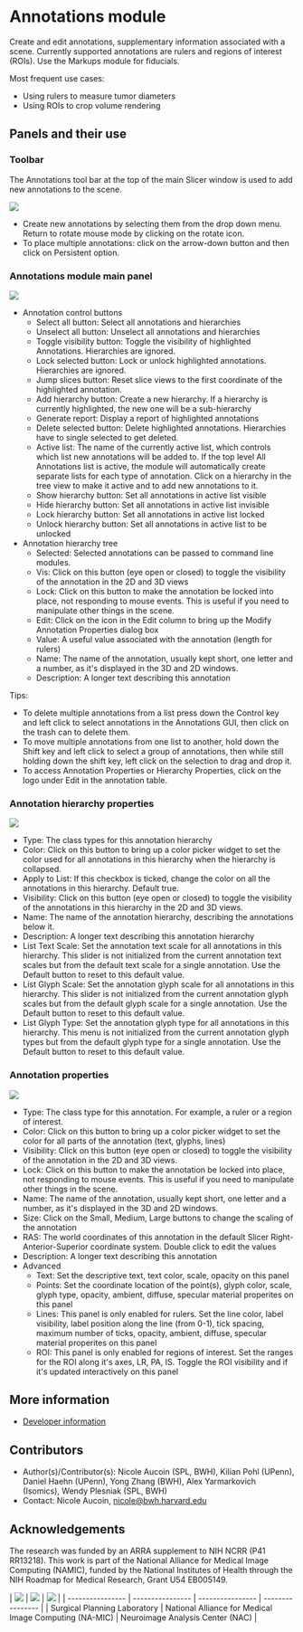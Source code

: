 # Annotations module

Create and edit annotations, supplementary information associated with a scene. Currently supported annotations are rulers and regions of interest (ROIs). Use the Markups module for fiducials.

Most frequent use cases:
* Using rulers to measure tumor diameters
* Using ROIs to crop volume rendering


## Panels and their use

### Toolbar

The Annotations tool bar at the top of the main Slicer window is used to add new annotations to the scene.

![](toolbar.png)

* Create new annotations by selecting them from the drop down menu. Return to rotate mouse mode by clicking on the rotate icon.
* To place multiple annotations: click on the arrow-down button and then click on Persistent option.

### Annotations module main panel

![](module-gui.png)

* Annotation control buttons
  * Select all button: Select all annotations and hierarchies
  * Unselect all button: Unselect all annotations and hierarchies
  * Toggle visibility button: Toggle the visibility of highlighted Annotations. Hierarchies are ignored.
  * Lock selected button: Lock or unlock highlighted annotations. Hierarchies are ignored.
  * Jump slices button: Reset slice views to the first coordinate of the highlighted annotation.
  * Add hierarchy button: Create a new hierarchy. If a hierarchy is currently highlighted, the new one will be a sub-hierarchy
  * Generate report: Display a report of highlighted annotations
  * Delete selected button: Delete highlighted annotations. Hierarchies have to single selected to get deleted.
  * Active list: The name of the currently active list, which controls which list new annotations will be added to. If the top level All Annotations list is active, the module will automatically create separate lists for each type of annotation. Click on a hierarchy in the tree view to make it active and to add new annotations to it.
  * Show hierarchy button: Set all annotations in active list visible
  * Hide hierarchy button: Set all annotations in active list invisible
  * Lock hierarchy button: Set all annotations in active list locked
  * Unlock hierarchy button: Set all annotations in active list to be unlocked
* Annotation hierarchy tree
  * Selected: Selected annotations can be passed to command line modules.
  * Vis: Click on this button (eye open or closed) to toggle the visibility of the annotation in the 2D and 3D views
  * Lock: Click on this button to make the annotation be locked into place, not responding to mouse events. This is useful if you need to manipulate other things in the scene.
  * Edit: Click on the icon in the Edit column to bring up the Modify Annotation Properties dialog box
  * Value: A useful value associated with the annotation (length for rulers)
  * Name: The name of the annotation, usually kept short, one letter and a number, as it's displayed in the 3D and 2D windows.
  * Description: A longer text describing this annotation

Tips:
* To delete multiple annotations from a list press down the Control key and left click to select annotations in the Annotations GUI, then click on the trash can to delete them.
* To move multiple annotations from one list to another, hold down the Shift key and left click to select a group of annotations, then while still holding down the shift key, left click on the selection to drag and drop it.
* To access Annotation Properties or Hierarchy Properties, click on the logo under Edit in the annotation table.


### Annotation hierarchy properties

![](modify-hierarchy.png)

* Type: The class types for this annotation hierarchy
* Color: Click on this button to bring up a color picker widget to set the color used for all annotations in this hierarchy when the hierarchy is collapsed.
* Apply to List: If this checkbox is ticked, change the color on all the annotations in this hierarchy. Default true.
* Visibility: Click on this button (eye open or closed) to toggle the visibility of the annotations in this hierarchy in the 2D and 3D views.
* Name: The name of the annotation hierarchy, describing the annotations below it.
* Description: A longer text describing this annotation hierarchy
* List Text Scale: Set the annotation text scale for all annotations in this hierarchy. This slider is not initialized from the current annotation text scales but from the default text scale for a single annotation. Use the Default button to reset to this default value.
* List Glyph Scale: Set the annotation glyph scale for all annotations in this hierarchy. This slider is not initialized from the current annotation glyph scales but from the default glyph scale for a single annotation. Use the Default button to reset to this default value.
* List Glyph Type: Set the annotation glyph type for all annotations in this hierarchy. This menu is not initialized from the current annotation glyph types but from the default glyph type for a single annotation. Use the Default button to reset to this default value.

### Annotation properties

![](modify-properties.png)

* Type: The class type for this annotation. For example, a ruler or a region of interest.
* Color: Click on this button to bring up a color picker widget to set the color for all parts of the annotation (text, glyphs, lines)
* Visibility: Click on this button (eye open or closed) to toggle the visibility of the annotation in the 2D and 3D views.
* Lock: Click on this button to make the annotation be locked into place, not responding to mouse events. This is useful if you need to manipulate other things in the scene.
* Name: The name of the annotation, usually kept short, one letter and a number, as it's displayed in the 3D and 2D windows.
* Size: Click on the Small, Medium, Large buttons to change the scaling of the annotation
* RAS: The world coordinates of this annotation in the default Slicer Right-Anterior-Superior coordinate system. Double click to edit the values
* Description: A longer text describing this annotation
* Advanced
  * Text: Set the descriptive text, text color, scale, opacity on this panel
  * Points: Set the coordinate location of the point(s), glyph color, scale, glyph type, opacity, ambient, diffuse, specular material properites on this panel
  * Lines: This panel is only enabled for rulers. Set the line color, label visibility, label position along the line (from 0-1), tick spacing, maximum number of ticks, opacity, ambient, diffuse, specular material properites on this panel
  * ROI: This panel is only enabled for regions of interest. Set the ranges for the ROI along it's axes, LR, PA, IS. Toggle the ROI visibility and if it's updated interactively on this panel

## More information

* [Developer information](../../developers/annotations/README.md)

## Contributors

* Author(s)/Contributor(s): Nicole Aucoin (SPL, BWH), Kilian Pohl (UPenn), Daniel Haehn (UPenn), Yong Zhang (BWH), Alex Yarmarkovich (Isomics), Wendy Plesniak (SPL, BWH)
* Contact: Nicole Aucoin, nicole@bwh.harvard.edu

## Acknowledgements

The research was funded by an ARRA supplement to NIH NCRR (P41 RR13218). This work is part of the National Alliance for Medical Image Computing (NAMIC), funded by the National Institutes of Health through the NIH Roadmap for Medical Research, Grant U54 EB005149.

| ![](/images/logos/spl.png) | ![](/images/logos/namic.png) | ![](/images/logos/nac.png) |
| ---------------- | ---------------- | ---------------- | ---------------- |
| Surgical Planning Laboratory | National Alliance for Medical Image Computing (NA-MIC) | Neuroimage Analysis Center (NAC) |
